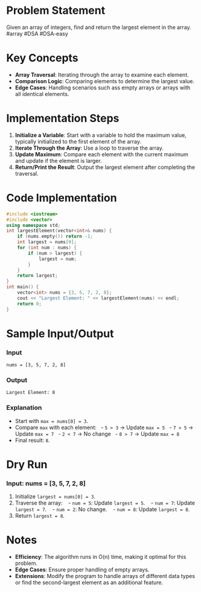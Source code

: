 # Problem Statement
Given an array of integers, find and return the largest element in the array.
#array #DSA #DSA-easy 
# Key Concepts
- **Array Traversal**: Iterating through the array to examine each element.
- **Comparison Logic**: Comparing elements to determine the largest value.
- **Edge Cases**: Handling scenarios such ass empty arrays or arrays with all identical elements.
# Implementation Steps
1. **Initialize a Variable**: Start with a variable to hold the maximum value, typically initialized to the first element of the array.
2. **Iterate Through the Array**: Use a loop to traverse the array.
3. **Update Maximum**: Compare each element with the current maximum and update if the element is larger.
4. **Return/Print the Result**: Output the largest element after completing the traversal.
# Code Implementation
```cpp
#include <iostream>
#include <vector>
using namespace std;
int largestElement(vector<int>& nums) {
    if (nums.empty()) return -1;
    int largest = nums[0];
    for (int num : nums) {
        if (num > largest) {
            largest = num;
        }
    }
    return largest;
}
int main() {
    vector<int> nums = {3, 5, 7, 2, 8};
    cout << "Largest Element: " << largestElement(nums) << endl;
    return 0;
}
```
# Sample Input/Output
### Input
```plaintext
nums = [3, 5, 7, 2, 8]
```
### Output
```plaintext
Largest Element: 8
```
### Explanation
- Start with `max = nums[0] = 3`.
- Compare `max` with each element:
  - `5 > 3` → Update `max = 5`
  - `7 > 5` → Update `max = 7`
  - `2 < 7` → No change
  - `8 > 7` → Update `max = 8`
- Final result: `8`.
# Dry Run
### Input: nums = [3, 5, 7, 2, 8]
1. Initialize `largest = nums[0] = 3`.
2. Traverse the array:
   - `num = 5`: Update `largest = 5`.
   - `num = 7`: Update `largest = 7`.
   - `num = 2`: No change.
   - `num = 8`: Update `largest = 8`.
3. Return `largest = 8`.
# Notes
- **Efficiency**: The algorithm runs in O(n) time, making it optimal for this problem.
- **Edge Cases**: Ensure proper handling of empty arrays.
- **Extensions**: Modify the program to handle arrays of different data types or find the second-largest element as an additional feature.